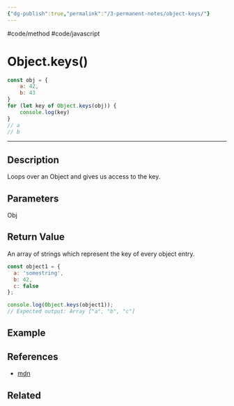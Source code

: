 ```yaml
---
{"dg-publish":true,"permalink":"/3-permanent-notes/object-keys/"}
---
```


#code/method #code/javascript

# Object.keys()

```javascript
const obj = {
	a: 42,
	b: 43
}
for (let key of Object.keys(obj)) {
	console.log(key)
}
// a
// b
```

---
## Description
Loops over an Object and gives us access to the key.

## Parameters
Obj

## Return Value
An array of strings which represent the key of every object entry.
```javascript
const object1 = {
  a: 'somestring',
  b: 42,
  c: false
};

console.log(Object.keys(object1));
// Expected output: Array ["a", "b", "c"]
```

## Example

## References
- [mdn](https://developer.mozilla.org/en-US/docs/Web/JavaScript/Reference/Global_Objects/Object/keys)

## Related
